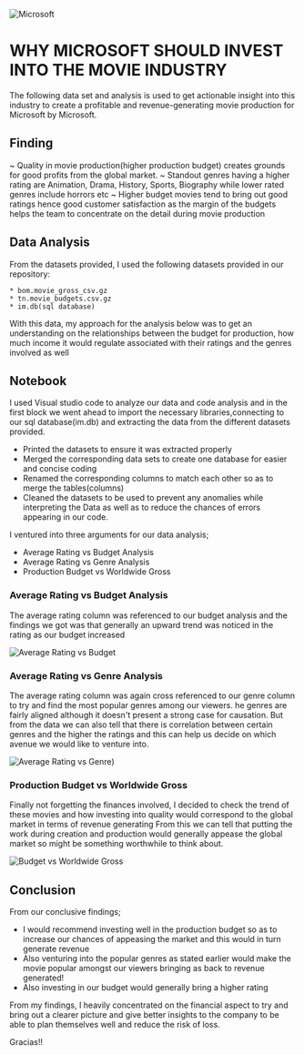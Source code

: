 ![Microsoft](https://img-prod-cms-rt-microsoft-com.akamaized.net/cms/api/am/imageFileData/RE1Mu3b?ver=5c31)
# WHY MICROSOFT SHOULD INVEST INTO THE MOVIE INDUSTRY

The following data set and analysis is used to get actionable insight into this industry to create a profitable and revenue-generating
movie production for Microsoft by Microsoft.

## Finding
    
~ Quality in movie production(higher production budget) creates grounds for good profits from the global market.
~ Standout genres having a higher rating are Animation, Drama, History, Sports, Biography
  while lower rated genres include horrors etc
~ Higher budget movies tend to bring out good ratings hence good customer satisfaction as the margin of the budgets helps the team to concentrate on the detail during movie production

## Data Analysis

From the datasets provided, I used the following datasets provided in our repository:

    * bom.movie_gross_csv.gz
    * tn.movie_budgets.csv.gz
    * im.db(sql database)

With this data, my approach for the analysis below was to get 
an understanding on the relationships between the budget for production,
how much income it would regulate associated with their ratings and the genres 
involved as well

## Notebook

I used Visual studio code to analyze our data and code analysis and in the first block we 
went ahead to import the necessary libraries,connecting to our sql database(im.db) 
and extracting the data from the different datasets provided.
* Printed the datasets to ensure it was extracted properly
* Merged the corresponding data sets to create one database for easier and concise coding
* Renamed the corresponding columns to match each other so as to merge the tables(columns)
* Cleaned the datasets to be used to prevent any anomalies while interpreting the Data 
as well as to reduce the chances of errors appearing in our code.

I ventured into three arguments for our data analysis;
* Average Rating vs Budget Analysis
* Average Rating vs Genre Analysis
* Production Budget vs Worldwide Gross

### Average Rating vs Budget Analysis

The average rating column was referenced to our budget analysis and the findings we got was that 
generally an upward trend was noticed in the rating as our budget increased

![Average Rating vs Budget]("C:\Users\amutu\Downloads\output.png")

### Average Rating vs Genre Analysis

The average rating column was again cross referenced to our genre column to try and 
find the most popular genres among our viewers.
he genres are fairly aligned although it doesn't present a strong case for causation. But from the data we can also tell that there is correlation between certain genres and the higher the ratings and this can help us decide on which avenue we would like to venture
into.

![Average Rating vs Genre]("C:\Users\amutu\Downloads\output3.png"))

### Production Budget vs Worldwide Gross

Finally not forgetting the finances involved, I decided to check the trend of these movies
and how investing into quality would correspond to the global market in terms of revenue generating
From this we can tell that putting the work during creation and production would generally 
appease the global market so might be something worthwhile to think about.

![Budget vs Worldwide Gross]("C:\Users\amutu\Downloads\output2.png")

## Conclusion

From our conclusive findings; 
* I would recommend investing well in the production budget
so as to increase our chances of appeasing the market and this would in turn generate revenue
* Also venturing into the popular genres as stated earlier would make the movie popular amongst
our viewers bringing as back to revenue generated!
* Also investing in our budget would generally bring a higher rating

From my findings, I heavily concentrated on the financial aspect to try and bring out a clearer picture
and give better insights to the company to be able to plan themselves well and reduce
the risk of loss.

Gracias!!